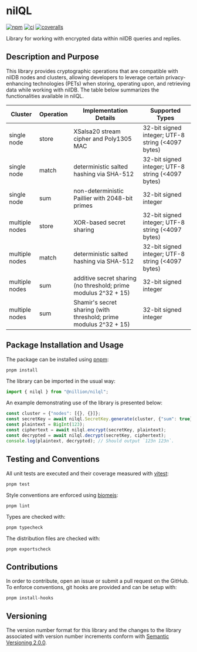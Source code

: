 # nilQL
[![npm](https://badge.fury.io/js/nilql.svg)](https://www.npmjs.com/package/@nillion/nilql)
[![ci](https://github.com/nillionnetwork/nilql-ts/actions/workflows/ci.yaml/badge.svg)](https://github.com/nillionnetwork/nilql-ts/actions)
[![coveralls](https://coveralls.io/repos/github/NillionNetwork/nilql-ts/badge.svg?branch=main)](https://coveralls.io/github/NillionNetwork/nilql-ts)

Library for working with encrypted data within nilDB queries and replies.

## Description and Purpose

This library provides cryptographic operations that are compatible with nilDB nodes and clusters, allowing developers to leverage certain privacy-enhancing technologies (PETs) when storing, operating upon, and retrieving data while working with nilDB. The table below summarizes the functionalities available in nilQL.

| Cluster        | Operation | Implementation Details                                            | Supported Types                                   |
|----------------|-----------|-------------------------------------------------------------------|---------------------------------------------------|
| single node    | store     | XSalsa20 stream cipher and Poly1305 MAC                           | 32-bit signed integer; UTF-8 string (<4097 bytes) |
| single node    | match     | deterministic salted hashing via SHA-512                          | 32-bit signed integer; UTF-8 string (<4097 bytes) |
| single node    | sum       | non-deterministic Paillier with 2048-bit primes                   | 32-bit signed integer                             |
| multiple nodes | store     | XOR-based secret sharing                                          | 32-bit signed integer; UTF-8 string (<4097 bytes) |
| multiple nodes | match     | deterministic salted hashing via SHA-512                          | 32-bit signed integer; UTF-8 string (<4097 bytes) |
| multiple nodes | sum       | additive secret sharing (no threshold; prime modulus 2^32 + 15)   | 32-bit signed integer                             |
| multiple nodes | sum       | Shamir's secret sharing (with threshold; prime modulus 2^32 + 15) | 32-bit signed integer                             |

## Package Installation and Usage

The package can be installed using [pnpm](https://pnpm.io/):

```shell
pnpm install
```

The library can be imported in the usual way:

```ts
import { nilql } from "@nillion/nilql";
```

An example demonstrating use of the library is presented below:

```ts
const cluster = {"nodes": [{}, {}]};
const secretKey = await nilql.SecretKey.generate(cluster, {"sum": true});
const plaintext = BigInt(123);
const ciphertext = await nilql.encrypt(secretKey, plaintext);
const decrypted = await nilql.decrypt(secretKey, ciphertext);
console.log(plaintext, decrypted); // Should output `123n 123n`.
```

## Testing and Conventions

All unit tests are executed and their coverage measured with [vitest](https://vitest.dev/):

```shell
pnpm test
```

Style conventions are enforced using [biomejs](https://biomejs.dev/):

```shell
pnpm lint
```

Types are checked with:

```shell
pnpm typecheck
```

The distribution files are checked with:

```shell
pnpm exportscheck
```

## Contributions

In order to contribute, open an issue or submit a pull request on the GitHub. To enforce conventions, git hooks are provided and can be setup with:

```shell
pnpm install-hooks
```

## Versioning

The version number format for this library and the changes to the library associated with version number increments conform with [Semantic Versioning 2.0.0](https://semver.org/#semantic-versioning-200).
